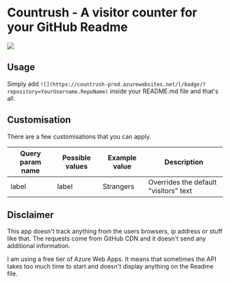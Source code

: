 # Countrush - A visitor counter for your GitHub Readme

![](https://countrush-prod.azurewebsites.net/l/badge/?repository=kasuken.countrush)

## Usage

Simply add `![](https://countrush-prod.azurewebsites.net/l/badge/?repository=YourUsername.RepoName)` inside your README.md file and that's all.

## Customisation

There are a few customisations that you can apply.

| Query param name | Possible values                      | Example value      | Description                                         |
|------------------|--------------------------------------|--------------------|-----------------------------------------------------|
| label            | label                                | Strangers          | Overrides the default "visitors" text               |

## Disclaimer

This app doesn't track anything from the users browsers, ip address or stuff like that. The requests come from GitHub CDN and it doesn't send any additional information.

I am using a free tier of Azure Web Apps. It means that sometimes the API takes too much time to start and doesn't display anything on the Readme file.
